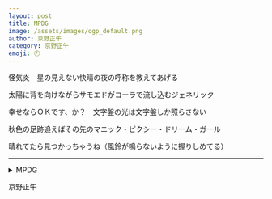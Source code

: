```yaml
---
layout: post
title: MPDG
image: /assets/images/ogp_default.png
author: 京野正午
category: 京野正午
emoji: 🕛
---
```


<div class="tanka-area"><div class="tanka">
<p>怪気炎　星の見えない快晴の夜の呼称を教えてあげる</p>

<p>太陽に背を向けながらサモエドがコーラで流し込むジェネリック</p>

<p>幸せならＯＫです、か？　文字盤の光は文字盤しか照らさない</p>

<p>秋色の足跡追えばその先のマニック・ピクシー・ドリーム・ガール</p>

<p>晴れてたら見つかっちゃうね（風鈴が鳴らないように握りしめてる）</p>

</div></div>

---

<details><summary>MPDG</summary>
怪気炎　星の見えない快晴の夜の呼称を教えてあげる<br/>
太陽に背を向けながらサモエドがコーラで流し込むジェネリック<br/>
幸せならOKです、か？　文字盤の光は文字盤しか照らさない<br/>
秋色の足跡追えばその先のマニック・ピクシー・ドリーム・ガール<br/>
晴れてたら見つかっちゃうね（風鈴が鳴らないように握りしめてる）<br/>
<br/>

</details>

京野正午
